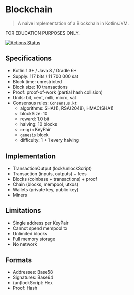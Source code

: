 Blockchain
==========

> A naive implementation of a Blockchain in Kotlin/JVM.

FOR EDUCATION PURPOSES ONLY.

[![Actions Status](https://github.com/shkschneider/kotlin_Blockchain/workflows/Gradle/badge.svg)](https://github.com/shkschneider/kotlin_Blockchain/actions)

Specifications
--------------

- Kotlin 1.3+ / Java 8 / Gradle 6+
- Supply: 117 bits / 11 700 000 sat
- Block time: unrestricted
- Block size: 10 transactions
- Proof: proof-of-work (partial hash collision)
- Units: bit, cent, milli, micro, sat
- Consensus rules: `Consensus.kt`
  - algorithms: SHA(1), RSA(2048), HMAC(SHA1)
  - blockSize: 10
  - reward: 1.0 bit
  - halving: 10 blocks
  - `origin` KeyPair
  - `genesis` block
  - difficulty: 1 + 1 every halving

Implementation
--------------

- TransactionOutput (lock/unlockScript)
- Transaction (inputs, outputs) + fees
- Blocks (coinbase + transactions) + proof
- Chain (blocks, mempool, utxos)
- Wallets (private key, public key)
- Miners

Limitations
-----------

- Single address per KeyPair
- Cannot spend mempool tx
- Unlimited blocks
- Full memory storage
- No network

Formats
-------

- Addresses: Base58
- Signatures: Base64
- (un)lockScript: Hex
- Proof: Hash
